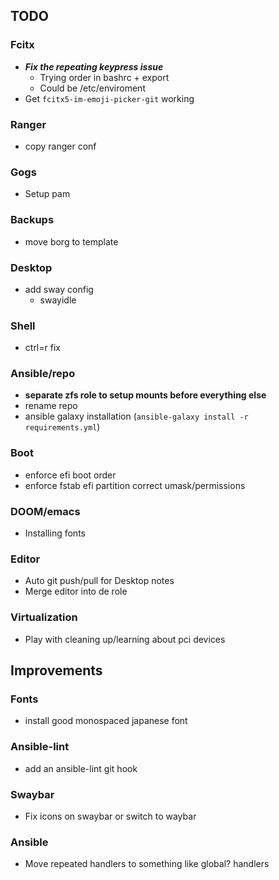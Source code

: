## TODO

### Fcitx
+ _**Fix the repeating keypress issue**_
  + Trying order in bashrc + export
  + Could be /etc/enviroment
+ Get `fcitx5-im-emoji-picker-git` working

### Ranger
+ copy ranger conf

### Gogs
+ Setup pam

### Backups
+ move borg to template

### Desktop
+ add sway config
  + swayidle

### Shell
+ ctrl=r fix

### Ansible/repo
+ **separate zfs role to setup mounts before everything else**
+ rename repo
+ ansible galaxy installation (`ansible-galaxy install -r requirements.yml`)

### Boot
+ enforce efi boot order
+ enforce fstab efi partition correct umask/permissions

### DOOM/emacs
+ Installing fonts

### Editor
+ Auto git push/pull for Desktop notes
+ Merge editor into de role

### Virtualization
+ Play with cleaning up/learning about pci devices

## Improvements

### Fonts
+ install good monospaced japanese font

### Ansible-lint
+ add an ansible-lint git hook

### Swaybar
+ Fix icons on swaybar or switch to waybar

### Ansible
+ Move repeated handlers to something like global? handlers
